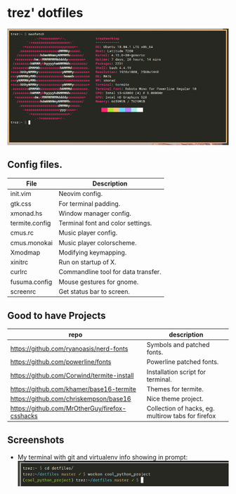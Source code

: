 # trez' dotfiles
![terminal](https://raw.githubusercontent.com/trez/dotfiles/master/screenshots/terminal-20180821.png "terminal")
## Config files.
| File           | Description                         |
| -------------- | ----------------------------------- |
| init.vim       | Neovim config.                      |
| gtk.css        | For terminal padding.               |
| xmonad.hs      | Window manager config.              |
| termite.config | Terminal font and color settings.   |
| cmus.rc        | Music player config.                |
| cmus.monokai   | Music player colorscheme.           |
| Xmodmap        | Modifying keymapping.               |
| xinitrc        | Run on startup of X.                |
| curlrc         | Commandline tool for data transfer. |
| fusuma.config  | Mouse gestures for gnome.           |
| screenrc       | Get status bar to screen.           |


## Good to have Projects
| repo                                           | description                                        |
| ---------------------------------------------- | -------------------------------------------------- |
| https://github.com/ryanoasis/nerd-fonts        | Symbols and patched fonts.                         |
| https://github.com/powerline/fonts             | Powerline patched fonts.                           |
| https://github.com/Corwind/termite-install     | Installation script for terminal.                  |
| https://github.com/khamer/base16-termite       | Themes for termite.                                |
| https://github.com/chriskempson/base16         | Nice theme project.                                |
| https://github.com/MrOtherGuy/firefox-csshacks | Collection of hacks, eg. multirow tabs for firefox |

## Screenshots
* My terminal with git and virtualenv info showing in prompt:
   ![Screenshot of terminal](https://raw.githubusercontent.com/trez/dotfiles/master/screenshots/prompt.png "Screenshot of terminal")
